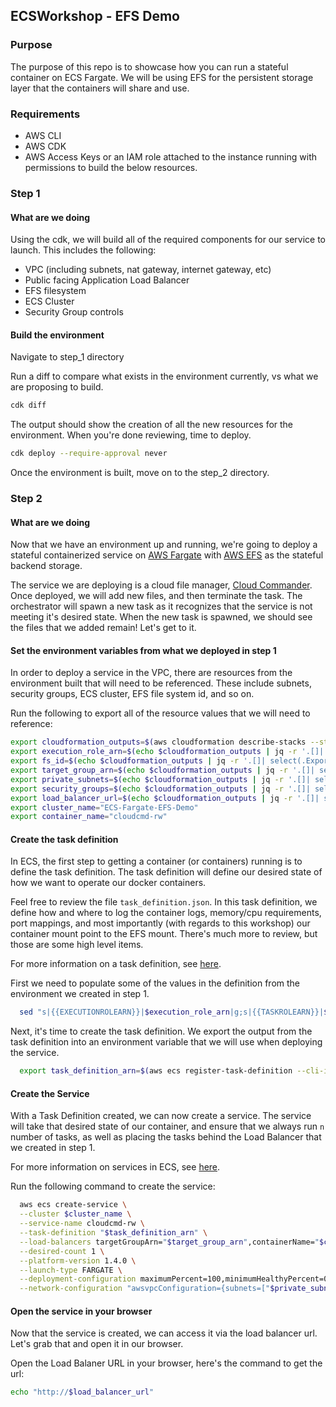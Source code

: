 ## ECSWorkshop - EFS Demo

### Purpose

The purpose of this repo is to showcase how you can run a stateful container on ECS Fargate. We will be using EFS for the persistent storage layer that the containers will share and use.

### Requirements

- AWS CLI
- AWS CDK
- AWS Access Keys or an IAM role attached to the instance running with permissions to build the below resources.

### Step 1

#### What are we doing

Using the cdk, we will build all of the required components for our service to launch. This includes the following:

- VPC (including subnets, nat gateway, internet gateway, etc)
- Public facing Application Load Balancer
- EFS filesystem
- ECS Cluster
- Security Group controls

#### Build the environment

Navigate to step_1 directory

Run a diff to compare what exists in the environment currently, vs what we are proposing to build.

```bash
cdk diff
```

The output should show the creation of all the new resources for the environment. When you're done reviewing, time to deploy.

```bash
cdk deploy --require-approval never
```

Once the environment is built, move on to the step_2 directory.

### Step 2

#### What are we doing

Now that we have an environment up and running, we're going to deploy a stateful containerized service on [AWS Fargate](https://aws.amazon.com/efs/) with [AWS EFS](https://aws.amazon.com/efs/) as the stateful backend storage.

The service we are deploying is a cloud file manager, [Cloud Commander](https://cloudcmd.io/). Once deployed, we will add new files, and then terminate the task. The orchestrator will spawn a new task as it recognizes that the service is not meeting it's desired state. When the new task is spawned, we should see the files that we added remain! Let's get to it.

#### Set the environment variables from what we deployed in step 1

In order to deploy a service in the VPC, there are resources from the environment built that will need to be referenced. These include subnets, security groups, ECS cluster, EFS file system id, and so on. 

Run the following to export all of the resource values that we will need to reference:

```bash
export cloudformation_outputs=$(aws cloudformation describe-stacks --stack-name ecsworkshop-efs-fargate-demo | jq .Stacks[].Outputs)
export execution_role_arn=$(echo $cloudformation_outputs | jq -r '.[]| select(.ExportName | contains("ECSFargateEFSDemoTaskExecutionRoleARN"))| .OutputValue')
export fs_id=$(echo $cloudformation_outputs | jq -r '.[]| select(.ExportName | contains("ECSFargateEFSDemoFSID"))| .OutputValue')
export target_group_arn=$(echo $cloudformation_outputs | jq -r '.[]| select(.ExportName | contains("ECSFargateEFSDemoTGARN"))| .OutputValue')
export private_subnets=$(echo $cloudformation_outputs | jq -r '.[]| select(.ExportName | contains("ECSFargateEFSDemoPrivSubnets"))| .OutputValue')
export security_groups=$(echo $cloudformation_outputs | jq -r '.[]| select(.ExportName | contains("ECSFargateEFSDemoSecGrps"))| .OutputValue')
export load_balancer_url=$(echo $cloudformation_outputs | jq -r '.[]| select(.ExportName | contains("ECSFargateEFSDemoLBURL"))| .OutputValue')
export cluster_name="ECS-Fargate-EFS-Demo"
export container_name="cloudcmd-rw"
```

#### Create the task definition

In ECS, the first step to getting a container (or containers) running is to define the task definition. The task definition will define our desired state of how we want to operate our docker containers. 

Feel free to review the file `task_definition.json`. In this task definition, we define how and where to log the container logs, memory/cpu requirements, port mappings, and most importantly (with regards to this workshop) our container mount point to the EFS mount. There's much more to review, but those are some high level items.

For more information on a task definition, see [here](https://docs.aws.amazon.com/AmazonECS/latest/developerguide/task_definitions.html).

First we need to populate some of the values in the definition from the environment we created in step 1.

```bash
  sed "s|{{EXECUTIONROLEARN}}|$execution_role_arn|g;s|{{TASKROLEARN}}|$task_role_arn|g;s|{{FSID}}|$fs_id|g;s|{{LOGGROUPNAME}}|$log_group_name|g" task_definition.json > task_definition.automated
```
  
Next, it's time to create the task definition. We export the output from the task definition into an environment variable that we will use when deploying the service.
```bash
  export task_definition_arn=$(aws ecs register-task-definition --cli-input-json file://"$PWD"/task_definition.automated | jq -r .taskDefinition.taskDefinitionArn)
```

#### Create the Service

With a Task Definition created, we can now create a service. The service will take that desired state of our container, and ensure that we always run `n` number of tasks, as well as placing the tasks behind the Load Balancer that we created in step 1.

For more information on services in ECS, see [here](https://docs.aws.amazon.com/AmazonECS/latest/developerguide/ecs_services.html).

Run the following command to create the service:

```bash
  aws ecs create-service \
  --cluster $cluster_name \
  --service-name cloudcmd-rw \
  --task-definition "$task_definition_arn" \
  --load-balancers targetGroupArn="$target_group_arn",containerName="$container_name",containerPort=8000 \
  --desired-count 1 \
  --platform-version 1.4.0 \
  --launch-type FARGATE \
  --deployment-configuration maximumPercent=100,minimumHealthyPercent=0 \
  --network-configuration "awsvpcConfiguration={subnets=["$private_subnets"],securityGroups=["$security_groups"],assignPublicIp=DISABLED}"
```

#### Open the service in your browser

Now that the service is created, we can access it via the load balancer url. Let's grab that and open it in our browser.

Open the Load Balaner URL in your browser, here's the command to get the url:

```bash
echo "http://$load_balancer_url"
```